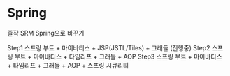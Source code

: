 # Spring
졸작 SRM Spring으로 바꾸기

Step1 스프링 부트 + 마이바티스 + JSP(JSTL/Tiles) + 그래들 (진행중)
Step2 스프링 부트 + 마이바티스 + 타임리프 + 그래들 + AOP
Step3 스프링 부트 + 마이바티스 + 타임리프 + 그래들 + AOP + 스프링 시큐리티
